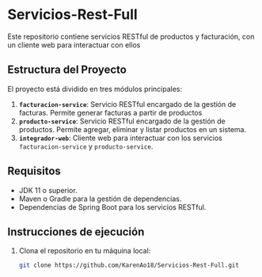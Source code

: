 # Servicios-Rest-Full
Este repositorio contiene servicios RESTful de productos y facturación, con un cliente web para interactuar con ellos

## Estructura del Proyecto

El proyecto está dividido en tres módulos principales:

1. **`facturacion-service`**: Servicio RESTful encargado de la gestión de facturas. Permite generar facturas a partir de productos
2. **`producto-service`**: Servicio RESTful encargado de la gestión de productos. Permite agregar, eliminar y listar productos en un sistema.
3. **`integrador-web`**: Cliente web para interactuar con los servicios `facturacion-service` y `producto-service`. 

## Requisitos

- JDK 11 o superior.
- Maven o Gradle para la gestión de dependencias.
- Dependencias de Spring Boot para los servicios RESTful.

## Instrucciones de ejecución

1. Clona el repositorio en tu máquina local:

   ```bash
   git clone https://github.com/KarenAo18/Servicios-Rest-Full.git
